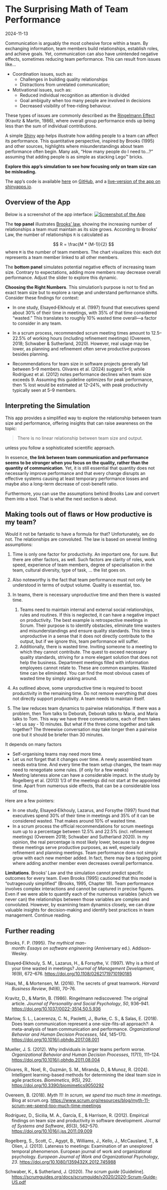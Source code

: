 The Surprising Math of Team Performance
================
2024-11-13

<!-- README.md is generated from README.Rmd. Please edit that file. -->

Communication is arguably the most cohesive force within a team. By
exchanging information, team members build relationships, establish
roles, and achieve goals. Yet, communication can also have unintended
negative effects, sometimes reducing team performance. This can result
from issues like…

- Coordination issues, such as:
  - Challenges in building quality relationships
  - Distractions from unrelated communication;
- Motivational issues, such as:
  - Reduced individual recognition as attention is divided
  - Goal ambiguity when too many people are involved in decisions
  - Decreased visibility of free-riding behaviour.

These types of issues are commonly described as the [Ringelmann
Effect](https://en.wikipedia.org/wiki/Ringelmann_effect) (Kravitz &
Martin, 1986), where overall group performance ends up being less than
the sum of individual contributions.

A simple [Shiny](https://shiny.rstudio.com/) app helps illustrate how
adding people to a team can affect its performance. This quantitative
perspective, inspired by Brooks (1995) and other sources, highlights
where misunderstandings about team performance often begin. Many ask,
“How many people do I need to…?” assuming that adding people is as
simple as stacking Lego™ bricks.

**Explore this app’s simulation to see how focusing only on team size
can be misleading.**

The app’s code is available
[here](https://github.com/SigurdJanson/CommunicationOverload) on
[GitHub](https://github.com), and a [live-version of the app on
shinyapps.io](https://js-rapps.shinyapps.io/communicationoverload/).

## Overview of the App

Below is a screenshot of the app interface: [![Screenshot of the
App](./vignettes/img/TeamCommunication_Overview.png)](https://js-rapps.shinyapps.io/communicationoverload/)

The **top panel** illustrates [Brooks’
law](https://en.wikipedia.org/wiki/Brooks%27s_law), showing the
increasing number of relationships a team must maintain as its size
grows. According to Brooks’ Law, the number of relationships `R` is
calculated as

$$ R = \frac{M * (M-1)}{2} $$ where `M` is the number of team members.
The chart visualizes this: each dot represents a team member linked to
all other members.

The **bottom panel** simulates potential negative effects of increasing
team size. Contrary to expectations, adding more members may decrease
overall performance. Adjust the slider to explore this dynamic.

**Choosing the Right Numbers**. This simulation’s purpose is not to find
an exact team size but to explore a range and understand performance
shifts. Consider these findings for context:

- In one study, Elsayed‐Elkhouly et al. (1997) found that executives
  spend about 30% of their time in meetings, with 35% of that time
  considered “wasted.” This translates to roughly 10% wasted time
  overall—a factor to consider in any team.

- In a scrum process, recommended scrum meeting times amount to
  12.5–22.5% of working hours (including refinement meetings) (Overeem,
  2018; Schwaber & Sutherland, 2020). However, real usage may be lower,
  as planning and refinement often serve productive purposes besides
  planning.

- Recommendations for team size in software projects generally fall
  between 5–9 members. Olivares et al. (2024) suggest 5–9, while
  Rodríguez et al. (2012) notes performance declines when team size
  exceeds 9. Assuming this guideline optimizes for peak performance,
  then % lost would be estimated at 12–24%, with peak productivity
  typically seen at 5–9 members.

## Interpreting the Simulation

This app provides a simplified way to explore the relationship between
team size and performance, offering insights that can raise awareness on
the topic:

> There is no linear relationship between team size and output.

  unless you follow a sophisticated scientific approach.

In essence, **the link between team communication and performance seems
to be stronger when you focus on the quality, rather than the quantity
of communication**. Yet, it is still essential that quantity does not
necessarily improve performance and that every change disrupts an
effective systems causing at least temporary performance losses and
maybe also a long-term decrease of cost-benefit ratio.

Furthermore, you can use the assumptions behind Brooks Law and convert
them into a tool. That is what the next section is about.

## Making tools out of flaws or How productive is my team?

Would it not be fantastic to have a formula for that? Unfortunately, we
do not. The relationships are convoluted. The law is based on several
limiting assumptions:

1.  Time is only one factor for productivity. An important one, for
    sure. But there are other factors, as well. Such factors are clarity
    of roles, work speed, experience of team members, degree of
    specialisation in the team, cultural diversity, type of task, … the
    list goes on.

2.  Also noteworthy is the fact that team performance must not only be
    understood in terms of output volume. Quality is essential, too.

3.  In teams, there is necessary unproductive time and then there is
    wasted time.

    1.  Teams need to maintain internal and external social
        relationships, rules and routines. If this is neglected, it can
        have a negative impact on productivity. The best example is
        retrospective meetings in Scrum. Their purpose is to identify
        obstacles, eliminate time wasters and misunderstandings and
        ensure quality standards. This time is unproductive in a sense
        that it does not directly contribute to the output, but if we
        ignore this, team performance will suffer.
    2.  Additionally, there is wasted time. Inviting someone to a
        meeting to which they cannot contribute. The quest to exceed
        necessary quality standards, striving for a more elegant
        solution that does not help the business. Department meetings
        filled with information employees cannot relate to. These are
        common examples. Wasted time can be eliminated. You can find the
        most obvious cases of wasted time by simply asking around.

4.  As outlined above, some unproductive time is required to boost
    productivity in the remaining time. Do not remove everything that
    does not directly support productivity. A team needs to maintain
    itself.

5.  The law reduces team dynamics to pairwise relationships. If there
    was a problem, then Tom talks to Deborah, Deborah talks to Maria,
    and Maria talks to Tom. This way we have three conversations, each
    of them takes - let us say - 10 minutes. But what if the three come
    together and talk together? The threewise conversation may take
    longer then a pairwise one but it should be briefer than 30 minutes.

It depends on many factors

- Self-organising teams may need more time.
- Let us not forget that it changes over time. A newly assembled team
  needs extra time. And every time the team setup changes, the team may
  need to renegotiate some rules. (if only for a few weeks)
- Meeting lateness alone can have a considerable impact. In the study by
  Rogelberg et al. (2013) 1/3 of the meetings did not start at the
  appointed time. Apart from numerous side effects, that can be a
  considerable loss of time.

Here are a few pointers:

- In one study, Elsayed‐Elkhouly, Lazarus, and Forsythe (1997) found
  that executives spend 30% of their time in meetings and 35% of it can
  be considered wasted. That makes around 10% of wasted time.
- In a scrum process the official recommendations for scrum meetings sum
  up to a percentage between 12.5% and 22.5% (incl. refinement meetings)
  (Overeem 2018; Schwaber and Sutherland 2020). In my opinion, the real
  percentage is most likely lower, because to a degree these meetings
  serve productive purposes, as well, especially refinement and planning
  meetings.
Team performance does not simply grow with each new member added. In
fact, there may be a tipping point where adding another member even
decreases overall performance.

**Limitations**. Brooks’ Law and the simulation cannot predict specific
outcomes for every team. Even Brooks (1995) cautioned that this model is
“outrageously simplified” (Brooks, 1995, Chapter 19). Team performance
involves complex interactions and cannot be captured in precise figures.
Even if we were able to quantify each of the numerous variables (which
we never can) the relationships between those variables are complex and
convoluted. However, by examining team dynamics closely, we can draw
valuable insights for decision-making and identify best practices in
team management. Continue reading.


## Further reading

<div id="refs" class="references csl-bib-body hanging-indent"
line-spacing="2">

<div id="ref-Brooks1995" class="csl-entry">

Brooks, F. P. (1995).
*The mythical man-month: Essays on software engineering*
(Anniversary ed.). Addison-Wesley.

</div>

<div id="ref-Elsayed-Elkhouly1997" class="csl-entry">

Elsayed‐Elkhouly, S. M., Lazarus, H., & Forsythe, V. (1997). Why is a
third of your time wasted in meetings? *Journal of Management
Development*, *16*(9), 672–676.
<https://doi.org/10.1108/02621719710190185>

</div>

<div id="ref-Haas2016" class="csl-entry">

Haas, M., & Mortensen, M. (2016). The secrets of great teamwork.
*Harvard Business Review*, *94*(6), 70–76.

</div>

<div id="ref-Kravitz1986" class="csl-entry">

Kravitz, D., & Martin, B. (1986). Ringelmann rediscovered: The original
article. *Journal of Personality and Social Psychology*, *50*, 936–941.
<https://doi.org/10.1037/0022-3514.50.5.936>

</div>

<div id="ref-Marlow2018" class="csl-entry">

Marlow, S. L., Lacerenza, C. N., Paoletti, J., Burke, C. S., & Salas, E.
(2018). Does team communication represent a one-size-fits-all approach?:
A meta-analysis of team communication and performance. *Organizational
Behavior and Human Decision Processes*, *144*, 145–170.
<https://doi.org/10.1016/j.obhdp.2017.08.001>

</div>

<div id="ref-Mueller2012" class="csl-entry">

Mueller, J. S. (2012). Why individuals in larger teams perform worse.
*Organizational Behavior and Human Decision Processes*, *117*(1),
111–124. <https://doi.org/10.1016/j.obhdp.2011.08.004>

</div>

<div id="ref-Olivares2024" class="csl-entry">

Olivares, R., Noel, R., Guzmán, S. M., Miranda, D., & Munoz, R. (2024).
Intelligent learning-based methods for determining the ideal team size
in agile practices. *Biomimetics*, *9*(5), 292.
<https://doi.org/10.3390/biomimetics9050292>

</div>

<div id="ref-Overeem2018" class="csl-entry">

Overeem, B. (2018). *Myth 11: In scrum, we spend too much time in
meetings*. Blog at scrum.org.
<https://www.scrum.org/resources/blog/myth-11-scrum-we-spend-too-much-time-meetings>

</div>

<div id="ref-Rodriguez2012" class="csl-entry">

Rodríguez, D., Sicilia, M. A., García, E., & Harrison, R. (2012).
Empirical findings on team size and productivity in software
development. *Journal of Systems and Software*, *85*(3), 562–570.
<https://doi.org/10.1016/j.jss.2011.09.009>

</div>

<div id="ref-Rogelberg2013" class="csl-entry">

Rogelberg, S., Scott, C., Agypt, B., Williams, J., Kello, J.,
McCausland, T., & Olien, J. (2013). Lateness to meetings: Examination of
an unexplored temporal phenomenon. European journal of work and
organizational psychology. *European Journal of Work and Organizational
Psychology*, *23*. <https://doi.org/10.1080/1359432X.2012.745988>

</div>

<div id="ref-Schwaber2020" class="csl-entry">

Schwaber, K., & Sutherland, J. (2020). *The scrum guide* \[Guideline\].
<https://scrumguides.org/docs/scrumguide/v2020/2020-Scrum-Guide-US.pdf>

</div>

</div>
